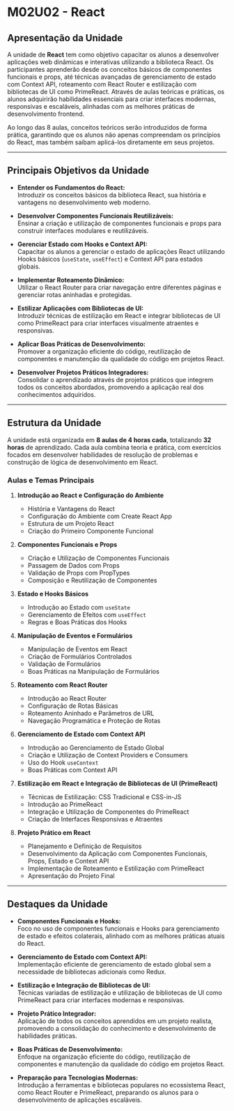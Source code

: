 # **M02U02 - React**

## **Apresentação da Unidade**

A unidade de **React** tem como objetivo capacitar os alunos a desenvolver aplicações web dinâmicas e interativas utilizando a biblioteca React. Os participantes aprenderão desde os conceitos básicos de componentes funcionais e props, até técnicas avançadas de gerenciamento de estado com Context API, roteamento com React Router e estilização com bibliotecas de UI como PrimeReact. Através de aulas teóricas e práticas, os alunos adquirirão habilidades essenciais para criar interfaces modernas, responsivas e escaláveis, alinhadas com as melhores práticas de desenvolvimento frontend.

Ao longo das 8 aulas, conceitos teóricos serão introduzidos de forma prática, garantindo que os alunos não apenas compreendam os princípios do React, mas também saibam aplicá-los diretamente em seus projetos.

---

## **Principais Objetivos da Unidade**

- **Entender os Fundamentos do React:**  
  Introduzir os conceitos básicos da biblioteca React, sua história e vantagens no desenvolvimento web moderno.

- **Desenvolver Componentes Funcionais Reutilizáveis:**  
  Ensinar a criação e utilização de componentes funcionais e props para construir interfaces modulares e reutilizáveis.

- **Gerenciar Estado com Hooks e Context API:**  
  Capacitar os alunos a gerenciar o estado de aplicações React utilizando Hooks básicos (`useState`, `useEffect`) e Context API para estados globais.

- **Implementar Roteamento Dinâmico:**  
  Utilizar o React Router para criar navegação entre diferentes páginas e gerenciar rotas aninhadas e protegidas.

- **Estilizar Aplicações com Bibliotecas de UI:**  
  Introduzir técnicas de estilização em React e integrar bibliotecas de UI como PrimeReact para criar interfaces visualmente atraentes e responsivas.

- **Aplicar Boas Práticas de Desenvolvimento:**  
  Promover a organização eficiente do código, reutilização de componentes e manutenção da qualidade do código em projetos React.

- **Desenvolver Projetos Práticos Integradores:**  
  Consolidar o aprendizado através de projetos práticos que integrem todos os conceitos abordados, promovendo a aplicação real dos conhecimentos adquiridos.

---

## **Estrutura da Unidade**

A unidade está organizada em **8 aulas de 4 horas cada**, totalizando **32 horas** de aprendizado. Cada aula combina teoria e prática, com exercícios focados em desenvolver habilidades de resolução de problemas e construção de lógica de desenvolvimento em React.

### **Aulas e Temas Principais**

1. **Introdução ao React e Configuração do Ambiente**  
   - História e Vantagens do React  
   - Configuração do Ambiente com Create React App  
   - Estrutura de um Projeto React  
   - Criação do Primeiro Componente Funcional

2. **Componentes Funcionais e Props**  
   - Criação e Utilização de Componentes Funcionais  
   - Passagem de Dados com Props  
   - Validação de Props com PropTypes  
   - Composição e Reutilização de Componentes

3. **Estado e Hooks Básicos**  
   - Introdução ao Estado com `useState`  
   - Gerenciamento de Efeitos com `useEffect`  
   - Regras e Boas Práticas dos Hooks

4. **Manipulação de Eventos e Formulários**  
   - Manipulação de Eventos em React  
   - Criação de Formulários Controlados  
   - Validação de Formulários  
   - Boas Práticas na Manipulação de Formulários

5. **Roteamento com React Router**  
   - Introdução ao React Router  
   - Configuração de Rotas Básicas  
   - Roteamento Aninhado e Parâmetros de URL  
   - Navegação Programática e Proteção de Rotas

6. **Gerenciamento de Estado com Context API**  
   - Introdução ao Gerenciamento de Estado Global  
   - Criação e Utilização de Context Providers e Consumers  
   - Uso do Hook `useContext`  
   - Boas Práticas com Context API

7. **Estilização em React e Integração de Bibliotecas de UI (PrimeReact)**  
   - Técnicas de Estilização: CSS Tradicional e CSS-in-JS  
   - Introdução ao PrimeReact  
   - Integração e Utilização de Componentes do PrimeReact  
   - Criação de Interfaces Responsivas e Atraentes

8. **Projeto Prático em React**  
   - Planejamento e Definição de Requisitos  
   - Desenvolvimento da Aplicação com Componentes Funcionais, Props, Estado e Context API  
   - Implementação de Roteamento e Estilização com PrimeReact  
   - Apresentação do Projeto Final

---

## **Destaques da Unidade**

- **Componentes Funcionais e Hooks:**  
  Foco no uso de componentes funcionais e Hooks para gerenciamento de estado e efeitos colaterais, alinhado com as melhores práticas atuais do React.

- **Gerenciamento de Estado com Context API:**  
  Implementação eficiente de gerenciamento de estado global sem a necessidade de bibliotecas adicionais como Redux.

- **Estilização e Integração de Bibliotecas de UI:**  
  Técnicas variadas de estilização e utilização de bibliotecas de UI como PrimeReact para criar interfaces modernas e responsivas.

- **Projeto Prático Integrador:**  
  Aplicação de todos os conceitos aprendidos em um projeto realista, promovendo a consolidação do conhecimento e desenvolvimento de habilidades práticas.

- **Boas Práticas de Desenvolvimento:**  
  Enfoque na organização eficiente do código, reutilização de componentes e manutenção da qualidade do código em projetos React.

- **Preparação para Tecnologias Modernas:**  
  Introdução a ferramentas e bibliotecas populares no ecossistema React, como React Router e PrimeReact, preparando os alunos para o desenvolvimento de aplicações escaláveis.

